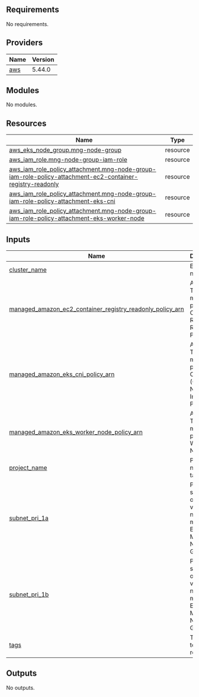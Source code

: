 <!-- BEGIN_TF_DOCS -->
## Requirements

No requirements.

## Providers

| Name | Version |
|------|---------|
| <a name="provider_aws"></a> [aws](#provider\_aws) | 5.44.0 |

## Modules

No modules.

## Resources

| Name | Type |
|------|------|
| [aws_eks_node_group.mng-node-group](https://registry.terraform.io/providers/hashicorp/aws/latest/docs/resources/eks_node_group) | resource |
| [aws_iam_role.mng-node-group-iam-role](https://registry.terraform.io/providers/hashicorp/aws/latest/docs/resources/iam_role) | resource |
| [aws_iam_role_policy_attachment.mng-node-group-iam-role-policy-attachment-ec2-container-registry-readonly](https://registry.terraform.io/providers/hashicorp/aws/latest/docs/resources/iam_role_policy_attachment) | resource |
| [aws_iam_role_policy_attachment.mng-node-group-iam-role-policy-attachment-eks-cni](https://registry.terraform.io/providers/hashicorp/aws/latest/docs/resources/iam_role_policy_attachment) | resource |
| [aws_iam_role_policy_attachment.mng-node-group-iam-role-policy-attachment-eks-worker-node](https://registry.terraform.io/providers/hashicorp/aws/latest/docs/resources/iam_role_policy_attachment) | resource |

## Inputs

| Name | Description | Type | Default | Required |
|------|-------------|------|---------|:--------:|
| <a name="input_cluster_name"></a> [cluster\_name](#input\_cluster\_name) | EKS Cluster name | `string` | n/a | yes |
| <a name="input_managed_amazon_ec2_container_registry_readonly_policy_arn"></a> [managed\_amazon\_ec2\_container\_registry\_readonly\_policy\_arn](#input\_managed\_amazon\_ec2\_container\_registry\_readonly\_policy\_arn) | ARN for Type AWS managed policy EC2 Container Regitry ReadOnly Policy | `string` | n/a | yes |
| <a name="input_managed_amazon_eks_cni_policy_arn"></a> [managed\_amazon\_eks\_cni\_policy\_arn](#input\_managed\_amazon\_eks\_cni\_policy\_arn) | ARN for Type AWS managed policy EKS CNI (Container Networking Interface) Policy | `string` | n/a | yes |
| <a name="input_managed_amazon_eks_worker_node_policy_arn"></a> [managed\_amazon\_eks\_worker\_node\_policy\_arn](#input\_managed\_amazon\_eks\_worker\_node\_policy\_arn) | ARN for Type AWS managed policy EKS Worker Node Policy | `string` | n/a | yes |
| <a name="input_project_name"></a> [project\_name](#input\_project\_name) | Project name for tags | `string` | n/a | yes |
| <a name="input_subnet_pri_1a"></a> [subnet\_pri\_1a](#input\_subnet\_pri\_1a) | Private subnet-1a output value from network module for EKS Mangement Node Group | `string` | n/a | yes |
| <a name="input_subnet_pri_1b"></a> [subnet\_pri\_1b](#input\_subnet\_pri\_1b) | Private subnet-1b output value from network module for EKS Mangement Node Group | `string` | n/a | yes |
| <a name="input_tags"></a> [tags](#input\_tags) | Tags to add to resources | `map(any)` | n/a | yes |

## Outputs

No outputs.
<!-- END_TF_DOCS -->